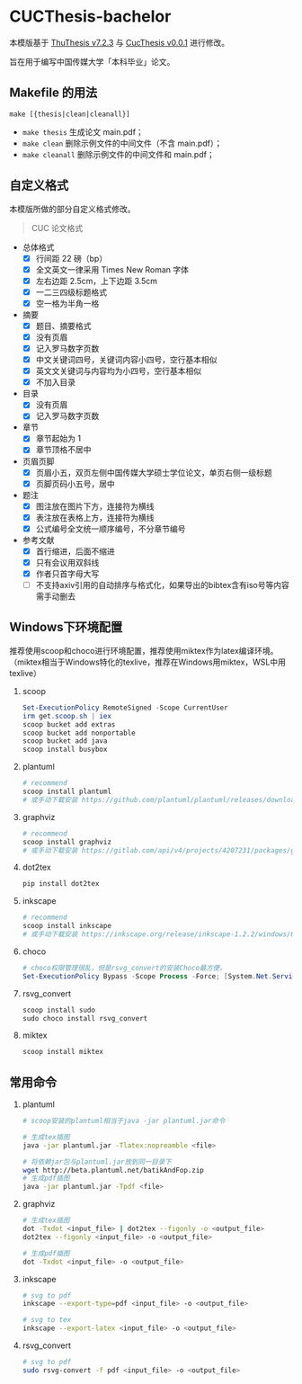 # CUCThesis-bachelor

本模版基于 [ThuThesis v7.2.3](https://github.com/tuna/thuthesis) 与 [CucThesis v0.0.1](https://github.com/YunYouJun/cucthesis) 进行修改。

旨在用于编写中国传媒大学「本科毕业」论文。

## Makefile 的用法

```shell
make [{thesis|clean|cleanall}]
```

- `make thesis` 生成论文 main.pdf；
- `make clean` 删除示例文件的中间文件（不含 main.pdf）；
- `make cleanall` 删除示例文件的中间文件和 main.pdf；

## 自定义格式

本模版所做的部分自定义格式修改。

> CUC 论文格式

- 总体格式
  - [x] 行间距 22 磅（bp）
  - [x] 全文英文一律采用 Times New Roman 字体
  - [x] 左右边距 2.5cm，上下边距 3.5cm
  - [x] 一二三四级标题格式
  - [x] 空一格为半角一格
- 摘要
  - [x] 题目、摘要格式
  - [x] 没有页眉
  - [x] 记入罗马数字页数
  - [x] 中文关键词四号，关键词内容小四号，空行基本相似
  - [x] 英文文关键词与内容均为小四号，空行基本相似
  - [x] 不加入目录
- 目录
  - [x] 没有页眉
  - [x] 记入罗马数字页数
- 章节
  - [x] 章节起始为 1
  - [x] 章节顶格不居中
- 页眉页脚
  - [x] 页眉小五，双页左侧中国传媒大学硕士学位论文，单页右侧一级标题
  - [x] 页脚页码小五号，居中
- 题注
  - [x] 图注放在图片下方，连接符为横线
  - [x] 表注放在表格上方，连接符为横线
  - [x] 公式编号全文统一顺序编号，不分章节编号
- 参考文献
  - [x] 首行缩进，后面不缩进
  - [x] 只有会议用双斜线
  - [x] 作者只首字母大写
  - [ ] 不支持axiv引用的自动排序与格式化，如果导出的bibtex含有iso号等内容需手动删去

## Windows下环境配置

推荐使用scoop和choco进行环境配置，推荐使用miktex作为latex编译环境。（miktex相当于Windows特化的texlive，推荐在Windows用miktex，WSL中用texlive）

1. scoop

    ```powershell
    Set-ExecutionPolicy RemoteSigned -Scope CurrentUser
    irm get.scoop.sh | iex
    scoop bucket add extras
    scoop bucket add nonportable
    scoop bucket add java
    scoop install busybox
    ```

2. plantuml

    ```powershell
    # recommend
    scoop install plantuml
    # 或手动下载安装 https://github.com/plantuml/plantuml/releases/download/v1.2023.5/plantuml-1.2023.5.jar
    ```

3. graphviz

    ```powershell
    # recommend
    scoop install graphviz
    # 或手动下载安装 https://gitlab.com/api/v4/projects/4207231/packages/generic/graphviz-releases/8.0.2/windows_10_cmake_Release_graphviz-install-8.0.2-win64.exe，并配置GRAPHVIZ_DOT环境变量
    ```

4. dot2tex

    ```powershell
    pip install dot2tex
    ```

5. inkscape

    ```powershell
    # recommend
    scoop install inkscape
    # 或手动下载安装 https://inkscape.org/release/inkscape-1.2.2/windows/64-bit/msi/dl/
    ```

6. choco

    ```powershell
    # choco权限管理很乱，但是rsvg_convert的安装Choco最方便。
    Set-ExecutionPolicy Bypass -Scope Process -Force; [System.Net.ServicePointManager]::SecurityProtocol = [System.Net.ServicePointManager]::SecurityProtocol -bor 3072; iex ((New-Object System.Net.WebClient).DownloadString('https://community.chocolatey.org/install.ps1'))
    ```

7. rsvg_convert

    ```powershell
    scoop install sudo
    sudo choco install rsvg_convert
    ```

8. miktex

    ```powershell
    scoop install miktex
    ```

## 常用命令

1. plantuml

    ```bash
    # scoop安装的plantuml相当于java -jar plantuml.jar命令

    # 生成tex插图
    java -jar plantuml.jar -Tlatex:nopreamble <file>

    # 将依赖jar包与plantuml.jar放到同一目录下
    wget http://beta.plantuml.net/batikAndFop.zip
    # 生成pdf插图
    java -jar plantuml.jar -Tpdf <file>
    ```

2. graphviz

    ```bash
    # 生成tex插图
    dot -Txdot <input_file> | dot2tex --figonly -o <output_file>
    dot2tex --figonly <input_file> -o <output_file>

    # 生成pdf插图
    dot -Txdot <input_file> -o <output_file>
    ```

3. inkscape

    ```bash
    # svg to pdf
    inkscape --export-type=pdf <input_file> -o <output_file>

    # svg to tex
    inkscape --export-latex <input_file> -o <output_file>
    ```

4. rsvg_convert

    ```bash
    # svg to pdf
    sudo rsvg-convert -f pdf <input_file> -o <output_file>
    ```
